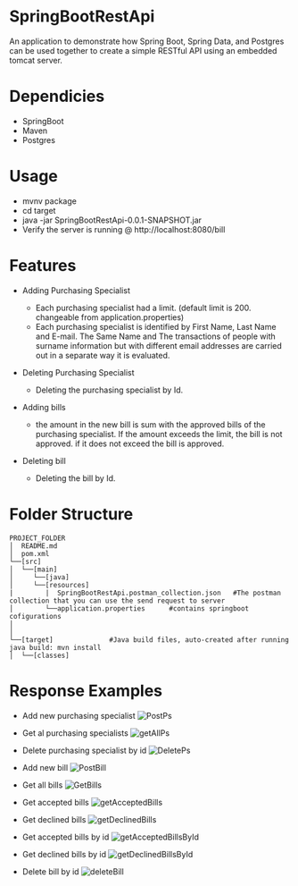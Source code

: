 # SpringBootRestApi

An application to demonstrate how Spring Boot, Spring Data, and Postgres can be used together to create a simple RESTful API using an embedded tomcat server.

# Dependicies
- SpringBoot
- Maven
- Postgres
# Usage
- mvnv package
- cd target
- java -jar SpringBootRestApi-0.0.1-SNAPSHOT.jar
- Verify the server is running @ http://localhost:8080/bill
 # Features

  - Adding Purchasing Specialist
    - Each purchasing specialist had a limit. (default limit is 200. changeable from application.properties)
    - Each purchasing specialist is identified by First Name, Last Name and E-mail. The Same Name and
    The transactions of people with surname information but with different email addresses are carried out in a separate way
    it is evaluated.
    
  - Deleting Purchasing Specialist
    - Deleting the purchasing specialist by Id.

  - Adding bills
    - the amount in the new bill is sum with the approved bills of the purchasing specialist. If the amount exceeds the limit, the          bill is not approved. if it does not exceed the bill is approved.
    
   - Deleting bill
     - Deleting the bill by Id.

# Folder Structure
```
PROJECT_FOLDER
│  README.md
│  pom.xml           
└──[src]      
│  └──[main]      
│     └──[java]      
│     └──[resources]
|        |  SpringBootRestApi.postman_collection.json   #The postman collection that you can use the send request to server
│        └──application.properties      #contains springboot cofigurations
│        
│
└──[target]              #Java build files, auto-created after running java build: mvn install
│  └──[classes]
 ```
# Response Examples
- Add new purchasing specialist
  ![PostPs](https://user-images.githubusercontent.com/68272945/137669022-c4bbf6a9-5f3b-4e97-afcc-140ae27ea9e2.PNG)
  
- Get al purchasing specialists
  ![getAllPs](https://user-images.githubusercontent.com/68272945/137669378-2a0aaf5e-ee7e-4503-ba4f-d7e9a500c8f5.PNG)

- Delete purchasing specialist by id
  ![DeletePs](https://user-images.githubusercontent.com/68272945/137669082-91a66b97-3dfe-4b7d-bdc4-ec124cb4b33a.PNG)
  
- Add new bill
  ![PostBill](https://user-images.githubusercontent.com/68272945/137669131-19da5b4f-94a8-4ffb-a325-eaeb2bbe514e.PNG)
  
- Get all bills
  ![GetBills](https://user-images.githubusercontent.com/68272945/137669402-b3fce0d9-f943-413e-95c0-a6974c74926e.PNG)
  
- Get accepted bills
  ![getAcceptedBills](https://user-images.githubusercontent.com/68272945/137669483-47a8bbd7-c12f-4341-9479-a44c4cd6f27a.PNG)
  
- Get declined bills
  ![getDeclinedBills](https://user-images.githubusercontent.com/68272945/137669541-a3cd964a-8fc2-4db3-9382-6c197a77009e.PNG)
  
- Get accepted bills by id
  ![getAcceptedBillsById](https://user-images.githubusercontent.com/68272945/137669586-3b1a94c0-0741-4465-99a8-76868fd9c2ba.PNG)

- Get declined bills by id
  ![getDeclinedBillsById](https://user-images.githubusercontent.com/68272945/137669617-db7d2527-c8db-4077-90c6-9eb94511cf87.PNG)
  
- Delete bill by id
  ![deleteBill](https://user-images.githubusercontent.com/68272945/137669649-51316583-58b5-44ef-b131-0464f62cd1a5.PNG)





